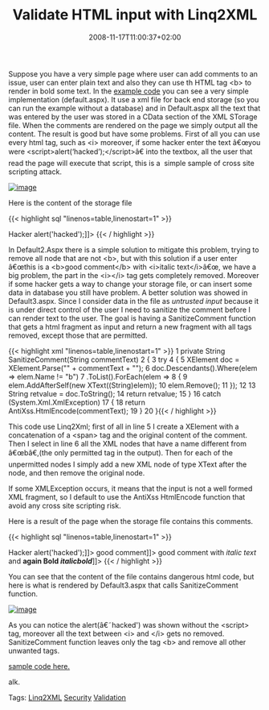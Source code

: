 ﻿---
title: "Validate HTML input with Linq2XML"
description: ""
date: 2008-11-17T11:00:37+02:00
draft: false
tags: [LINQ]
categories: [LINQ]
---
Suppose you have a very simple page where user can add comments to an issue, user can enter plain text and also they can use th HTML tag &lt;b&gt; to render in bold some text. In the [example code](http://www.codewrecks.com/blog/storage/validatesample.zip) you can see a very simple implementation (default.aspx). It use a xml file for back end storage (so you can run the example without a database) and in Default.aspx all the text that was entered by the user was stored in a CData section of the XML STorage file. When the comments are rendered on the page we simply output all the content. The result is good but have some problems. First of all you can use every html tag, such as &lt;i&gt; moreover, if some hacker enter the text â€œyou were &lt;script&gt;alert(‘hacked’);&lt;/script&gt;â€ into the textbox, all the user that read the page will execute that script, this is a  simple sample of cross site scripting attack.

[![image](https://www.codewrecks.com/blog/wp-content/uploads/2008/11/image-thumb8.png "image")](https://www.codewrecks.com/blog/wp-content/uploads/2008/11/image8.png)

Here is the content of the storage file

{{< highlight sql "linenos=table,linenostart=1" >}}
<?xml version="1.0" encoding="utf-8"?>
<Comments>
  <Comment>
    <Author>Hacker</Author>
    <CommentText><![CDATA[you where <script>alert('hacked');</script>]]></CommentText>
  </Comment>
</Comments>{{< / highlight >}}

<!-- Code inserted with Steve Dunn's Windows Live Writer Code Formatter Plugin.  http://dunnhq.com -->

In Default2.Aspx there is a simple solution to mitigate this problem, trying to remove all node that are not &lt;b&gt;, but with this solution if a user enter â€œthis is a &lt;b&gt;good comment&lt;/b&gt; with &lt;i&gt;italic text&lt;/i&gt;â€œ, we have a big problem, the part in the &lt;i&gt;&lt;/i&gt; tag gets completely removed. Moreover if some hacker gets a way to change your storage file, or can insert some data in database you still have problem. A better solution was showed in Default3.aspx. Since I consider data in the file as *untrusted input* because it is under direct control of the user I need to sanitize the comment before I can render text to the user. The goal is having a SanitizeComment function that gets a html fragment as input and return a new fragment with all tags removed, except those that are permitted.

{{< highlight xml "linenos=table,linenostart=1" >}}
 1 private String SanitizeComment(String commentText)
 2 {
 3   try
 4   {
 5       XElement doc = XElement.Parse("<span>" + commentText + "</span>");
 6       doc.Descendants().Where(elem => elem.Name != "b")
 7         .ToList().ForEach(elem =>
 8          {
 9              elem.AddAfterSelf(new XText((String)elem));
10              elem.Remove();
11          });
12 
13       String retvalue = doc.ToString();
14       return retvalue;
15   }
16   catch (System.Xml.XmlException)
17   {
18       return AntiXss.HtmlEncode(commentText);
19   }
20 }{{< / highlight >}}

<!-- Code inserted with Steve Dunn's Windows Live Writer Code Formatter Plugin.  http://dunnhq.com -->

This code use Linq2Xml; first of all in line 5 I create a XElement with a concatenation of a &lt;span&gt; tag and the original content of the comment. Then I select in line 6 all the XML nodes that have a name different from â€œbâ€,(the only permitted tag in the output). Then for each of the unpermitted nodes I simply add a new XML node of type XText after the node, and then remove the original node.

If some XMLException occurs, it means that the input is not a well formed XML fragment, so I default to use the AntiXss HtmlEncode function that avoid any cross site scripting risk.

Here is a result of the page when the storage file contains this comments.

{{< highlight sql "linenos=table,linenostart=1" >}}
<?xml version="1.0" encoding="utf-8"?>
<Comments>
  <Comment>
    <Author>Hacker</Author>
    <CommentText><![CDATA[you where <script>alert('hacked');</script>]]></CommentText>
  </Comment>
  <Comment>
    <Author></Author>
    <CommentText><![CDATA[this is a <b>good comment</b>]]></CommentText>
  </Comment>
  <Comment>
    <Author></Author>
    <CommentText><![CDATA[this is a <b>good comment</b> with <i>italic text</i> and <b>again Bold<i> italicbold</i></b>]]></CommentText>
  </Comment>
</Comments>{{< / highlight >}}

<!-- Code inserted with Steve Dunn's Windows Live Writer Code Formatter Plugin.  http://dunnhq.com -->

You can see that the content of the file contains dangerous html code, but here is what is rendered by Default3.aspx that calls SanitizeComment function.

[![image](https://www.codewrecks.com/blog/wp-content/uploads/2008/11/image-thumb9.png "image")](https://www.codewrecks.com/blog/wp-content/uploads/2008/11/image9.png)

As you can notice the alert(â€˜hacked') was shown without the &lt;script&gt; tag, moreover all the text between &lt;i&gt; and &lt;/i&gt; gets no removed. SanitizeComment function leaves only the tag &lt;b&gt; and remove all other unwanted tags.

[sample code here.](http://www.codewrecks.com/blog/storage/validatesample.zip)

alk.

Tags: [Linq2XML](http://technorati.com/tag/Linq2XML) [Security](http://technorati.com/tag/Security) [Validation](http://technorati.com/tag/Validation)
